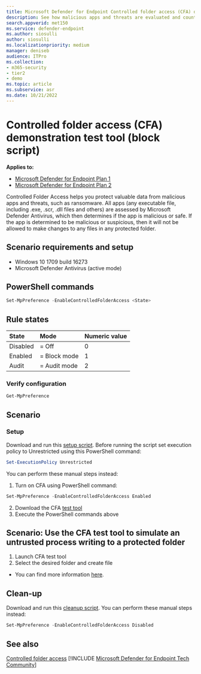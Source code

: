 ```yaml
---
title: Microsoft Defender for Endpoint Controlled folder access (CFA) demonstration test tool
description: See how malicious apps and threats are evaluated and countered by Microsoft Defender Antivirus.
search.appverid: met150
ms.service: defender-endpoint
ms.author: siosulli
author: siosulli
ms.localizationpriority: medium
manager: deniseb
audience: ITPro
ms.collection:
- m365-security
- tier2
- demo
ms.topic: article
ms.subservice: asr
ms.date: 10/21/2022
---
```


# Controlled folder access (CFA) demonstration test tool (block script)

**Applies to:**

- [Microsoft Defender for Endpoint Plan 1](https://go.microsoft.com/fwlink/p/?linkid=2154037)
- [Microsoft Defender for Endpoint Plan 2](https://go.microsoft.com/fwlink/p/?linkid=2154037)

Controlled Folder Access helps you protect valuable data from malicious apps and threats, such as ransomware. All apps (any executable file, including .exe, .scr, .dll files and others) are assessed by Microsoft Defender Antivirus, which then determines if the app is malicious or safe. If the app is determined to be malicious or suspicious, then it will not be allowed to make changes to any files in any protected folder.

## Scenario requirements and setup

- Windows 10 1709 build 16273
- Microsoft Defender Antivirus (active mode)

## PowerShell commands

```powershell
Set-MpPreference -EnableControlledFolderAccess <State>
```

## Rule states

|State | Mode| Numeric value |
|:---|:---|:---|
| Disabled | = Off | 0 |
| Enabled | = Block mode | 1 |
| Audit | = Audit mode | 2 |

### Verify configuration

```powershell
Get-MpPreference
```

## Scenario

### Setup

Download and run this [setup script](https://demo.wd.microsoft.com/Content/CFA_SetupScript.zip). Before running the script set execution policy to Unrestricted using this PowerShell command:

```powershell
Set-ExecutionPolicy Unrestricted
```

You can perform these manual steps instead:

1. Turn on CFA using PowerShell command:

  ```powershell
  Set-MpPreference -EnableControlledFolderAccess Enabled
  ```

2. Download the CFA [test tool](https://demo.wd.microsoft.com/Content/CFAtool.exe)
3. Execute the PowerShell commands above

## Scenario: Use the CFA test tool to simulate an untrusted process writing to a protected folder

1. Launch CFA test tool
2. Select the desired folder and create file
- You can find more information [here](/microsoft-365/security/defender-endpoint/evaluate-controlled-folder-access).

## Clean-up

Download and run this [cleanup script](https://demo.wd.microsoft.com/Content/ASR_CFA_CleanupScript.zip). You can perform these manual steps instead:

```powershell
Set-MpPreference -EnableControlledFolderAccess Disabled
```

## See also
[Controlled folder access](/windows/threat-protection/windows-defender-exploit-guard/controlled-folders-exploit-guard)
[!INCLUDE [Microsoft Defender for Endpoint Tech Community](../../includes/defender-mde-techcommunity.md)]
